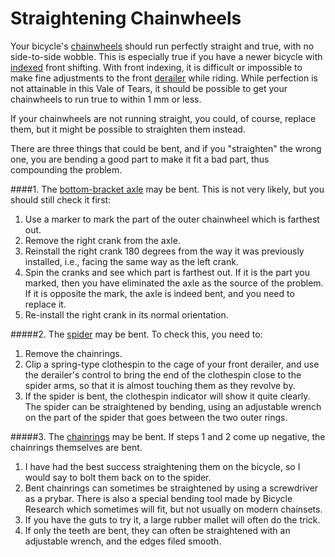 # Straightening Chainwheels

Your bicycle's [chainwheels](http://sheldonbrown.com/gloss_ch.html#chainwheel) should run perfectly straight and true, with no side-to-side wobble. This is especially true if you have a newer bicycle with [indexed](http://sheldonbrown.com/gloss_i-k.html#index) front shifting. With front indexing, it is difficult or impossible to make fine adjustments to the front [derailer](http://sheldonbrown.com/gloss_da-o.html#derailer) while riding. While perfection is not attainable in this Vale of Tears, it should be possible to get your chainwheels to run true to within 1 mm or less.

If your chainwheels are not running straight, you could, of course, replace them, but it might be possible to straighten them instead.

There are three things that could be bent, and if you "straighten" the wrong one, you are bending a good part to make it fit a bad part, thus compounding the problem.

####1. The [bottom-bracket axle](http://sheldonbrown.com/gloss_bo-z.html#bottom) may be bent. This is not very likely, but you should still check it first:
  1. Use a marker to mark the part of the outer chainwheel which is farthest out.
  2. Remove the right crank from the axle.
  3. Reinstall the right crank 180 degrees from the way it was previously installed, i.e., facing the same way as the left crank.
  4. Spin the cranks and see which part is farthest out. If it is the part you marked, then you have eliminated the axle as the source of the problem. If it is opposite the mark, the axle is indeed bent, and you need to replace it.
  5. Re-install the right crank in its normal orientation.

#####2. The [spider](http://sheldonbrown.com/gloss_sp-ss.html#spider) may be bent. To check this, you need to:

  1. Remove the chainrings.
  2. Clip a spring-type clothespin to the cage of your front derailer, and use the derailer's control to bring the end of the clothespin close to the spider arms, so that it is almost touching them as they revolve by.
  3. If the spider is bent, the clothespin indicator will show it quite clearly. The spider can be straightened by bending, using an adjustable wrench on the part of the spider that goes between the two outer rings.

#####3. The [chainrings](http://sheldonbrown.com/gloss_ch.html#chainring) may be bent. If steps 1 and 2 come up negative, the chainrings themselves are bent.
  1. I have had the best success straightening them on the bicycle, so I would say to bolt them back on to the spider.
  2. Bent chainrings can sometimes be straightened by using a screwdriver as a prybar. There is also a special bending tool made by Bicycle Research which sometimes will fit, but not usually on modern chainsets.
  3. If you have the guts to try it, a large rubber mallet will often do the trick.
  4. If only the teeth are bent, they can often be straightened with an adjustable wrench, and the edges filed smooth.